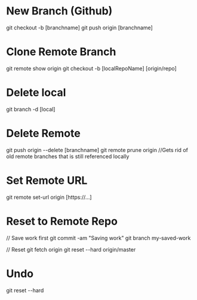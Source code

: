 # New Branch (Github)

git checkout -b [branchname]
git push origin [branchname]

# Clone Remote Branch
git remote show origin
git checkout -b [localRepoName] [origin/repo]

# Delete local
git branch -d [local]

# Delete Remote
git push origin --delete [branchname]
git remote prune origin //Gets rid of old remote branches that is still referenced locally

# Set Remote URL
git remote set-url origin [https://...]

# Reset to Remote Repo
// Save work first
git commit -am "Saving work"
git branch my-saved-work

// Reset
git fetch origin
git reset --hard origin/master

# Undo
git reset --hard <sha1>
